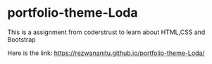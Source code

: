 # portfolio-theme-Loda
This is a assignment from coderstrust to learn about HTML,CSS and Bootstrap

Here is the link:
https://rezwananitu.github.io/portfolio-theme-Loda/
